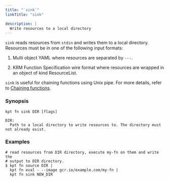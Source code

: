 ```yaml
---
title: "`sink`"
linkTitle: "sink"

description: |
  Write resources to a local directory
---
```


<!--mdtogo:Short
   Write resources to a local directory
-->

`sink` reads resources from `stdin` and writes them to a local directory.
Resources must be in one of the following input formats:

1. Multi object YAML where resources are separated by `---`.

2. KRM Function Specification wire format where resources are wrapped in an
   object of kind ResourceList.

`sink` is useful for chaining functions using Unix pipe. For more details, refer
to [Chaining functions](/book/04-using-functions/#chaining-functions-using-the-unix-pipe).

### Synopsis

<!--mdtogo:Long-->

```shell
kpt fn sink DIR [flags]

DIR:
  Path to a local directory to write resources to. The directory must not already exist.
```

<!--mdtogo-->

### Examples

<!--mdtogo:Examples-->

```shell
# read resources from DIR directory, execute my-fn on them and write the
# output to DIR directory.
$ kpt fn source DIR |
  kpt fn eval - --image gcr.io/example.com/my-fn |
  kpt fn sink NEW_DIR
```

<!--mdtogo-->

 


